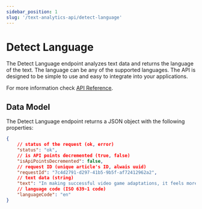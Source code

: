 ```yaml
---
sidebar_position: 1
slug: '/text-analytics-api/detect-language'
---
```


# Detect Language

The Detect Language endpoint analyzes text data and returns the language of the text. The language can be any of the supported languages. The API is designed to be simple to use and easy to integrate into your applications.

For more information check [API Reference](/api-reference/detect-text-language).

## Data Model

The Detect Language endpoint returns a JSON object with the following properties:
```json
{
    // status of the request (ok, error)
    "status": "ok",
    // is API points decremented (true, false)
    "isApiPointsDecremented": false,
	// request ID (unique article's ID, alwais uuid)
	"requestId": "7c4d2791-d297-41b5-9b5f-af72412962a2",
	// text data (string)
	"text": "In making successful video game adaptations, it feels more important to strike the right tone rather than follow the source material to the letter. “Tone” in Fallout is Walton Goggins’ whiskey-soaked cowboy drawl ripped straight from the age of Gary Cooper and John Wayne extolling the virtues of bucolic Vault-Tec living with a sign that says “Test Subjects” just a touch off-screen.",
	// language code (ISO 639-1 code)
	"languageCode": "en"
}
```
